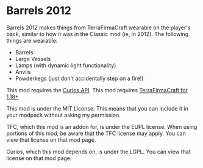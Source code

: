 # Barrels 2012

Barrels 2012 makes things from TerraFirmaCraft wearable on the player's back, similar to how it was in the Classic mod (ie, in 2012). The following things are wearable:

* Barrels
* Large Vessels
* Lamps (with dynamic light functionality)
* Anvils
* Powderkegs (just don't accidentally step on a fire!)

This mod requires the [Curios API](https://www.curseforge.com/minecraft/mc-mods/curios).
This mod requires [TerraFirmaCraft for 1.18+](https://www.curseforge.com/minecraft/mc-mods/tfcraft/)

This mod is under the MIT License. This means that you can include it in your modpack without asking my permission.

TFC, which this mod is an addon for, is under the EUPL license. When using portions of this mod, be aware that the TFC license may apply. You can view that license on that mod page.

Curios, which this mod depends on, is under the LGPL. You can view that license on that mod page.